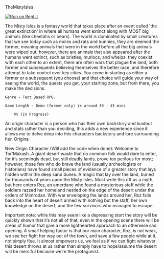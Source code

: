 TheMistyIsles

[![Run on Repl.it](https://repl.it/badge/github/JeremyARobb/TheMistyIsles)](https://repl.it/github/JeremyARobb/TheMistyIsles)

  The Misty Isles is a fantasy world that takes place after an event called 'the great extinction' in where all humans went extinct along with MOST big animals (like cheetahs or bears). The world is dominated by small creatures that we see today such as moles and rats and bunnies, they are deemed the former, meaning animals that were in the world before all the big animals were wiped out; however, there are animals that also appeared after the humans went extinct, such as bristles, murlocs, and whelps. they coexist with each other to an extent, there are often wars that plague the land, both former and subsequents believing themselves the better race, and therefore attempt to take control over key cities. You come in starting as either a former or a subsequent (you choose) and that choice will guide your way of seeing the world, the quests you get, your starting zone, but from there, you make the decisions.
  
    Genre - Text Based RPG.
  
    Game Length - Demo (former only) is around 30 - 45 mins

        VV (In Progress)

An origin character is a person who has their own backstory and loadout and stats rather than you deciding, this adds a new experience since it allows me to delve deep into this characters backstory and lore surrounding her.
Origins:

New Origin Character (Will add the code when done): Welcome to Tor’Makash. A giant desert waste that no common folk would dare to enter, for it’s seemingly dead, but still deadly lands, prove too perilous for most; however, those few who do brave the land (usually archeologists or historians) have found small pieces of evidence of a greater story that lays hidden within the deep sand dunes. A magic that lay over the land, buried for thousands of years upon the Misty Isles. Most write this off as a myth, but here enters Roz, an amerdane who found a mysterious staff while the soldiers razzed her homeland nestled on the edge of the desert under the orders of Mimrodan. With war enveloping the lands around her, Roz falls back into the heart of desert armed with nothing but the staff, her own knowledge on the desert, and the few survivors who managed to escape.

Important note: while this may seem like a depressing start the story will be quickly shown that it’s not all of that, even in the opening scene there will be areas of humor that give a more lighthearted approach to an otherwise sad opening. A small helping factor is that our main character, Roz, is not weak, we see her fight her way out of the town, and save a few people while at it, not simply flee. It almost empowers us, we feel as if we can fight whatever this desert throws at us rather than simply have to hope/assume the desert will be merciful because we’re the protagonist.
